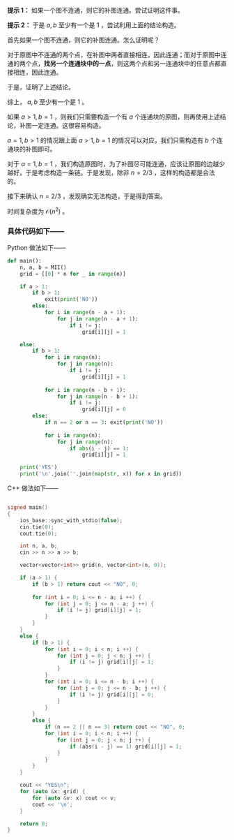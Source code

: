 **提示 1：** 如果一个图不连通，则它的补图连通。尝试证明这件事。

**提示 2：** 于是 $a,b$ 至少有一个是 $1$ ，尝试利用上面的结论构造。

首先如果一个图不连通，则它的补图连通。怎么证明呢？

对于原图中不连通的两个点，在补图中两者直接相连，因此连通；而对于原图中连通的两个点，**找另一个连通块中的一点**，则这两个点和另一连通块中的任意点都直接相连，因此连通。

于是，证明了上述结论。

综上， $a,b$ 至少有一个是 $1$ 。

如果 $a\gt 1,b=1$ ，则我们只需要构造一个有 $a$ 个连通块的原图，则再使用上述结论，补图一定连通。这很容易构造。

$a=1,b\gt 1$ 的情况跟上面 $a\gt 1, b=1$ 的情况可以对应，我们只需构造有 $b$ 个连通块的补图即可。

对于 $a=1,b=1$ ，我们构造原图时，为了补图尽可能连通，应该让原图的边越少越好，于是考虑构造一条链。于是发现，除非 $n=2/3$ ，这样的构造都是合法的。

接下来确认 $n=2/3$ ，发现确实无法构造，于是得到答案。

时间复杂度为 $\mathcal{O}(n^2)$ 。

### 具体代码如下——

Python 做法如下——

```Python []
def main():
    n, a, b = MII()
    grid = [[0] * n for _ in range(n)]

    if a > 1:
        if b > 1:
            exit(print('NO'))
        else:
            for i in range(n - a + 1):
                for j in range(n - a + 1):
                    if i != j:
                        grid[i][j] = 1

    else:
        if b > 1:
            for i in range(n):
                for j in range(n):
                    if i != j:
                        grid[i][j] = 1
            
            for i in range(n - b + 1):
                for j in range(n - b + 1):
                    if i != j:
                        grid[i][j] = 0
        else:
            if n == 2 or n == 3: exit(print('NO'))
            
            for i in range(n):
                for j in range(n):
                    if abs(i - j) == 1:
                        grid[i][j] = 1

    print('YES')
    print('\n'.join(''.join(map(str, x)) for x in grid))
```

C++ 做法如下——

```cpp []

signed main()
{
    ios_base::sync_with_stdio(false);
    cin.tie(0);
    cout.tie(0);

    int n, a, b;
    cin >> n >> a >> b;

    vector<vector<int>> grid(n, vector<int>(n, 0));

    if (a > 1) {
        if (b > 1) return cout << "NO", 0;
        
        for (int i = 0; i <= n - a; i ++) {
            for (int j = 0; j <= n - a; j ++) {
                if (i != j) grid[i][j] = 1;
            }
        }
    }
    else {
        if (b > 1) {
            for (int i = 0; i < n; i ++) {
                for (int j = 0; j < n; j ++) {
                    if (i != j) grid[i][j] = 1;
                }
            }
            for (int i = 0; i <= n - b; i ++) {
                for (int j = 0; j <= n - b; j ++) {
                    if (i != j) grid[i][j] = 0;
                }
            }
        }
        else {
            if (n == 2 || n == 3) return cout << "NO", 0;
            for (int i = 0; i < n; i ++) {
                for (int j = 0; j < n; j ++) {
                    if (abs(i - j) == 1) grid[i][j] = 1;
                }
            }
        }
    }

    cout << "YES\n";
    for (auto &x: grid) {
        for (auto &v: x) cout << v;
        cout << '\n';
    }

    return 0;
}
```
